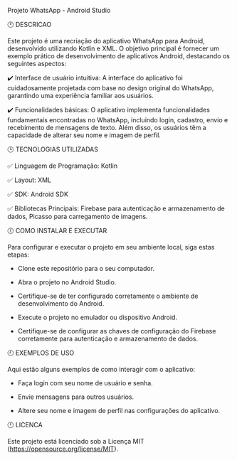 Projeto WhatsApp - Android Studio

🕐 DESCRICAO

Este projeto é uma recriação do aplicativo WhatsApp para Android, desenvolvido utilizando Kotlin e XML. O objetivo principal é fornecer um exemplo prático de desenvolvimento de aplicativos Android, destacando os seguintes aspectos:

✔️ Interface de usuário intuitiva: A interface do aplicativo foi cuidadosamente projetada com base no design original do WhatsApp, garantindo uma experiência familiar aos usuários.

✔️ Funcionalidades básicas: O aplicativo implementa funcionalidades fundamentais encontradas no WhatsApp, incluindo login, cadastro, envio e recebimento de mensagens de texto. Além disso, os usuários têm a capacidade de alterar seu nome e imagem de perfil.


🕒 TECNOLOGIAS UTILIZADAS

✅ Linguagem de Programação: Kotlin

✅ Layout: XML

✅ SDK: Android SDK

✅ Bibliotecas Principais: Firebase para autenticação e armazenamento de dados, Picasso para carregamento de imagens.


🕕 COMO INSTALAR E EXECUTAR

Para configurar e executar o projeto em seu ambiente local, siga estas etapas:

- Clone este repositório para o seu computador.

- Abra o projeto no Android Studio.

- Certifique-se de ter configurado corretamente o ambiente de desenvolvimento do Android.

- Execute o projeto no emulador ou dispositivo Android.

- Certifique-se de configurar as chaves de configuração do Firebase corretamente para autenticação e armazenamento de dados.

🕘 EXEMPLOS DE USO

Aqui estão alguns exemplos de como interagir com o aplicativo:

- Faça login com seu nome de usuário e senha.

- Envie mensagens para outros usuários.

- Altere seu nome e imagem de perfil nas configurações do aplicativo.


🕛 LICENCA

Este projeto está licenciado sob a Licença MIT (https://opensource.org/license/MIT).

